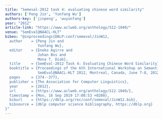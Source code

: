 ```yaml
---
title: "Semeval-2012 task 4: evaluating chinese word similarity"
authors: ['Peng Jin', 'Yunfang Wu']
authors-key: ['jinpeng', 'wuyunfang']
year: "2012"
article-link: "https://www.aclweb.org/anthology/S12-1049/"
venue: "SemEval@NAACL-HLT"
bibex: "@inproceedings{DBLP:conf/semeval/JinW12,
  author    = {Peng Jin and
               Yunfang Wu},
  editor    = {Eneko Agirre and
               Johan Bos and
               Mona T. Diab},
  title     = {SemEval-2012 Task 4: Evaluating Chinese Word Similarity},
  booktitle = {Proceedings of the 6th International Workshop on Semantic Evaluation,
               SemEval@NAACL-HLT 2012, Montreal, Canada, June 7-8, 2012},
  pages     = {374--377},
  publisher = {The Association for Computer Linguistics},
  year      = {2012},
  url       = {https://www.aclweb.org/anthology/S12-1049/},
  timestamp = {Mon, 16 Sep 2019 17:08:53 +0200},
  biburl    = {https://dblp.org/rec/conf/semeval/JinW12.bib},
  bibsource = {dblp computer science bibliography, https://dblp.org}
}"
---
```

